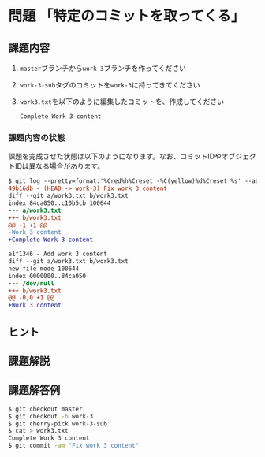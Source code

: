 # 問題 「特定のコミットを取ってくる」

## 課題内容

1. `master`ブランチから`work-3`ブランチを作ってください
1. `work-3-sub`タグのコミットを`work-3`に持ってきてください
1. `work3.txt`を以下のように編集したコミットを、作成してください

    ```text
    Complete Work 3 content
    ```

### 課題内容の状態

課題を完成させた状態は以下のようになります。なお、コミットIDやオブジェクトIDは異なる場合があります。

```diff
$ git log --pretty=format:'%Cred%h%Creset -%C(yellow)%d%Creset %s' --abbrev-commit -p work-3...master
49b16db - (HEAD -> work-3) Fix work 3 content
diff --git a/work3.txt b/work3.txt
index 84ca050..c10b5cb 100644
--- a/work3.txt
+++ b/work3.txt
@@ -1 +1 @@
-Work 3 content
+Complete Work 3 content

e1f1346 - Add work 3 content
diff --git a/work3.txt b/work3.txt
new file mode 100644
index 0000000..84ca050
--- /dev/null
+++ b/work3.txt
@@ -0,0 +1 @@
+Work 3 content
```

## ヒント

## 課題解説

## 課題解答例

```bash
$ git checkout master
$ git checkout -b work-3
$ git cherry-pick work-3-sub
$ cat > work3.txt
Complete Work 3 content
$ git commit -am "Fix work 3 content"
```
